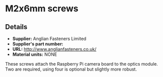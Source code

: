 # M2x6mm screws

## Details
*   **Supplier:** Anglian Fasteners Limited
*   **Supplier's part number:** 
*   **URL:** http://www.anglianfasteners.co.uk/
*   **Material units:** NONE

These screws attach the Raspberry Pi camera board to the optics module.  Two are required, using four is optional but slightly more robust.


